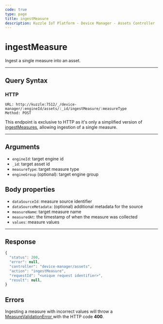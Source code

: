 ```yaml
---
code: true
type: page
title: ingestMeasure
description: Kuzzle IoT Platform - Device Manager - Assets Controller
---
```


# ingestMeasure

Ingest a single measure into an asset.

---

## Query Syntax

### HTTP

```http
URL: http://kuzzle:7512/_/device-manager/:engineId/assets/:_id/ingestMeasure/:measureType
Method: POST
```

This endpoint is exclusive to HTTP as it's only a simplified version of [ingestMeasures](./index.md), allowing ingestion of a single measure.

---

## Arguments

- `engineId`: target engine id
- `_id`: target asset id
- `measureType`: target measure type
- `engineGroup` (optional): target engine group

## Body properties

- `dataSourceId`: measure source identifier
- `dataSourceMetadata`: (optional) additional metadata for the source
- `measureName`: target measure name
- `measuredAt`: the timestamp of when the measure was collected
- `values`: measure values

---

## Response

```js
{
  "status": 200,
  "error": null,
  "controller": "device-manager/assets",
  "action": "ingestMeasure",
  "requestId": "<unique request identifier>",
  "result": null,
}
```

## Errors

Ingesting a measure with incorrect values will throw a [ MeasureValidationError ](../../../errors/measure-validation/index.md) with the HTTP code **400**.